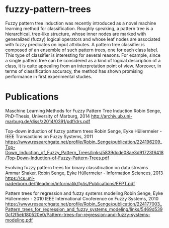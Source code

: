fuzzy-pattern-trees
===================

Fuzzy pattern tree induction was recently introduced as a novel machine learning method for classification. Roughly speaking, a pattern tree is a hierarchical, tree-like structure, whose inner nodes are marked with generalized (fuzzy) logical operators and whose leaf nodes are associated with fuzzy predicates on input attributes. A pattern tree classifier is composed of an ensemble of such pattern trees, one for each class label. This type of classifier is interesting for several reasons. For example, since a single pattern tree can be considered as a kind of logical description of a class, it is quite appealing from an interpretation point of view. Moreover, in terms of classification accuracy, the method has shown promising performance in first experimental studies.


# Publications

Maschine Learning Methods for Fuzzy Pattern Tree Induction
Robin Senge, PhD-Thesis, University of Marburg, 2014
http://archiv.ub.uni-marburg.de/diss/z2014/0391/pdf/drs.pdf

Top-down induction of fuzzy pattern trees
Robin Senge, Eyke Hüllermeier - IEEE Transactions on Fuzzy Systems, 2011
https://www.researchgate.net/profile/Robin_Senge/publication/224196209_Top-Down_Induction_of_Fuzzy_Pattern_Trees/links/5839dcde08ae3d91723f6418/Top-Down-Induction-of-Fuzzy-Pattern-Trees.pdf

Evolving fuzzy pattern trees for binary classification on data streams
Ammar Shaker, Robin Senge, Eyke Hüllermeier - Information Sciences, 2013
https://cs.uni-paderborn.de/fileadmin/informatik/fg/is/Publications/EFPT.pdf

Pattern trees for regression and fuzzy systems modeling
Robin Senge, Eyke Hüllermeier - 2010 IEEE International Cnoference on Fuzzy Systems, 2010
https://www.researchgate.net/profile/Robin_Senge/publication/224177003_Pattern_trees_for_regression_and_fuzzy_systems_modeling/links/5469d5390cf2f5eb180520e0/Pattern-trees-for-regression-and-fuzzy-systems-modeling.pdf

